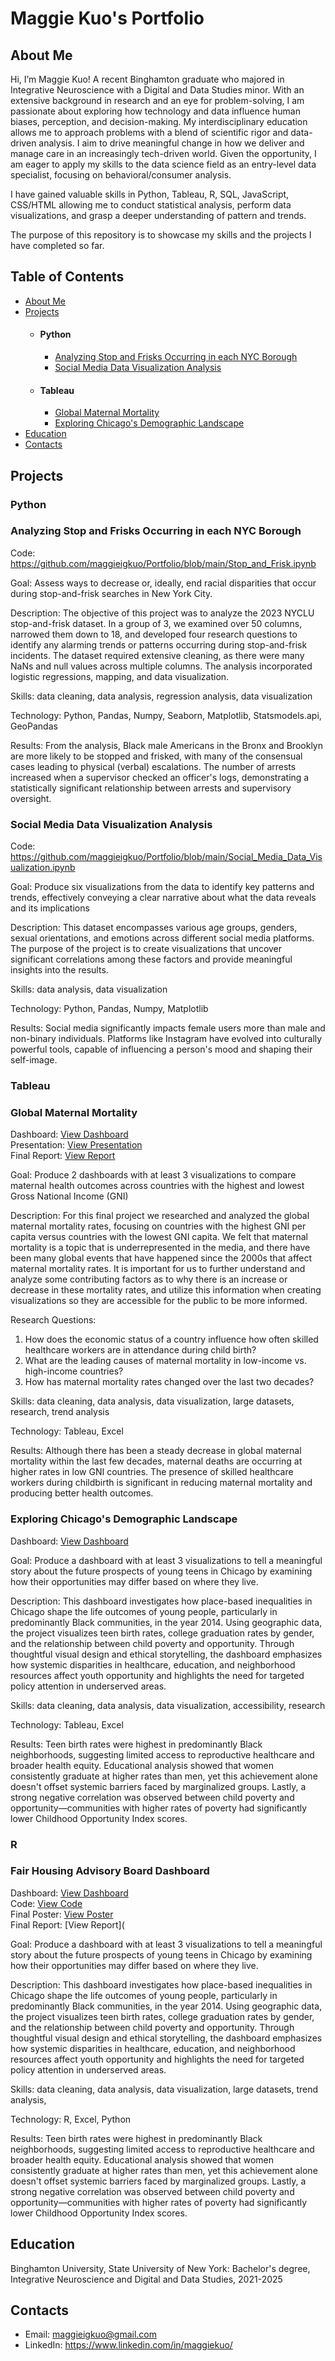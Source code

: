 # Maggie Kuo's Portfolio
## About Me
Hi, I’m Maggie Kuo! A recent Binghamton graduate who majored in Integrative Neuroscience with a Digital and Data Studies minor. With an extensive background in research and an eye for problem-solving, I am passionate about exploring how technology and data influence human biases, perception, and decision-making. My interdisciplinary education allows me to approach problems with a blend of scientific rigor and data-driven analysis. I aim to drive meaningful change in how we deliver and manage care in an increasingly tech-driven world. Given the opportunity, I am eager to apply my skills to the data science field as an entry-level data specialist, focusing on behavioral/consumer analysis. 

I have gained valuable skills in Python, Tableau, R, SQL, JavaScript, CSS/HTML allowing me to conduct statistical analysis, perform data visualizations, and grasp a deeper understanding of pattern and trends. 

The purpose of this repository is to showcase my skills and the projects I have completed so far.


## Table of Contents
- [About Me](https://github.com/maggieigkuo/Portfolio/blob/main/README.md#about-me)
- [Projects](https://github.com/maggieigkuo/Portfolio/blob/main/README.md#projects)
  - #### Python
    - [Analyzing Stop and Frisks Occurring in each NYC Borough](https://github.com/maggieigkuo/Portfolio/blob/main/README.md#analyzing-stop-and-frisks-occurring-in-each-nyc-borough)
    - [Social Media Data Visualization Analysis](https://github.com/maggieigkuo/Portfolio/blob/main/README.md#social-media-data-visualization-analysis)
  - #### Tableau
    - [Global Maternal Mortality](#global-maternal-mortality)
    - [Exploring Chicago's Demographic Landscape](#exploring-chicagos-demographic-landscape)
- [Education](https://github.com/maggieigkuo/Portfolio/blob/main/README.md#education)
- [Contacts](https://github.com/maggieigkuo/Portfolio/blob/main/README.md#contacts)

## Projects

### Python

### Analyzing Stop and Frisks Occurring in each NYC Borough

Code: https://github.com/maggieigkuo/Portfolio/blob/main/Stop_and_Frisk.ipynb

Goal: Assess ways to decrease or, ideally, end racial disparities that occur during stop-and-frisk searches in New York City.

Description: The objective of this project was to analyze the 2023 NYCLU stop-and-frisk dataset. In a group of 3, we examined over 50 columns, narrowed them down to 18, and developed four research questions to identify any alarming trends or patterns occurring during stop-and-frisk incidents. The dataset required extensive cleaning, as there were many NaNs and null values across multiple columns. The analysis incorporated logistic regressions, mapping, and data visualization. 

Skills: data cleaning, data analysis, regression analysis, data visualization

Technology: Python, Pandas, Numpy, Seaborn, Matplotlib, Statsmodels.api, GeoPandas

Results: From the analysis, Black male Americans in the Bronx and Brooklyn are more likely to be stopped and frisked, with many of the consensual cases leading to physical (verbal) escalations. The number of arrests increased when a supervisor checked an officer's logs, demonstrating a statistically significant relationship between arrests and supervisory oversight.

### Social Media Data Visualization Analysis

Code: https://github.com/maggieigkuo/Portfolio/blob/main/Social_Media_Data_Visualization.ipynb

Goal: Produce six visualizations from the data to identify key patterns and trends, effectively conveying a clear narrative about what the data reveals and its implications

Description: This dataset encompasses various age groups, genders, sexual orientations, and emotions across different social media platforms. The purpose of the project is to create visualizations that uncover significant correlations among these factors and provide meaningful insights into the results. 

Skills: data analysis, data visualization

Technology: Python, Pandas, Numpy, Matplotlib

Results: Social media significantly impacts female users more than male and non-binary individuals. Platforms like Instagram have evolved into culturally powerful tools, capable of influencing a person's mood and shaping their self-image.

### Tableau

### Global Maternal Mortality

Dashboard: [View Dashboard](https://public.tableau.com/app/profile/maggie.kuo/viz/FinalProjectDash1_17465960340370/Dashboard1) <br>
Presentation: [View Presentation](https://github.com/maggieigkuo/Portfolio/blob/main/Maternal%20Mortality.pdf) <br>
Final Report: [View Report](https://github.com/maggieigkuo/Portfolio/blob/main/Global%20Maternal%20Mortality%20Final%20Report.pdf)

Goal: Produce 2 dashboards with at least 3 visualizations to compare maternal health outcomes across countries with the highest and lowest Gross National Income (GNI) 

Description: For this final project we researched and analyzed the global maternal mortality rates, focusing on countries with the highest GNI per capita versus countries with the lowest GNI capita. We felt that maternal mortality is a topic that is underrepresented in the media, and there have been many global events that have happened since the 2000s that affect maternal mortality rates. It is important for us to further understand and analyze some contributing factors as to why there is an increase or decrease in these mortality rates, and utilize this information when creating visualizations so they are accessible for the public to be more informed.

Research Questions: 
1. How does the economic status of a country influence how often skilled healthcare workers are in attendance during child birth? 
2. What are the leading causes of maternal mortality in low-income vs. high-income countries? 
3. How has maternal mortality rates changed over the last two decades?

Skills: data cleaning, data analysis, data visualization, large datasets, research, trend analysis

Technology: Tableau, Excel

Results: Although there has been a steady decrease in global maternal mortality within the last few decades, maternal deaths are occurring at higher rates in low GNI countries. The presence of skilled healthcare workers during childbirth is significant in reducing maternal mortality and producing better health outcomes. 

### Exploring Chicago's Demographic Landscape

Dashboard: [View Dashboard](https://public.tableau.com/app/profile/maggie.kuo/viz/ChicagosDemographic2014/Dashboard1)

Goal: Produce a dashboard with at least 3 visualizations to tell a meaningful story about the future prospects of young teens in Chicago by examining how their opportunities may differ based on where they live.  

Description: This dashboard investigates how place-based inequalities in Chicago shape the life outcomes of young people, particularly in predominantly Black communities, in the year 2014. Using geographic data, the project visualizes teen birth rates, college graduation rates by gender, and the relationship between child poverty and opportunity. Through thoughtful visual design and ethical storytelling, the dashboard emphasizes how systemic disparities in healthcare, education, and neighborhood resources affect youth opportunity and highlights the need for targeted policy attention in underserved areas.

Skills: data cleaning, data analysis, data visualization, accessibility, research

Technology: Tableau, Excel

Results: Teen birth rates were highest in predominantly Black neighborhoods, suggesting limited access to reproductive healthcare and broader health equity. Educational analysis showed that women consistently graduate at higher rates than men, yet this achievement alone doesn't offset systemic barriers faced by marginalized groups. Lastly, a strong negative correlation was observed between child poverty and opportunity—communities with higher rates of poverty had significantly lower Childhood Opportunity Index scores. 

### R

### Fair Housing Advisory Board Dashboard
Dashboard: [View Dashboard](https://lyraeal-housing-dashboard.share.connect.posit.cloud) <br>
Code: [View Code](https://github.com/lyraeal/FHAB-Dashboard) <br>
Final Poster: [View Poster](https://github.com/maggieigkuo/Portfolio/blob/main/FHAB%20Final%20Poster.png) <br>
Final Report: [View Report](

Goal: Produce a dashboard with at least 3 visualizations to tell a meaningful story about the future prospects of young teens in Chicago by examining how their opportunities may differ based on where they live.  

Description: This dashboard investigates how place-based inequalities in Chicago shape the life outcomes of young people, particularly in predominantly Black communities, in the year 2014. Using geographic data, the project visualizes teen birth rates, college graduation rates by gender, and the relationship between child poverty and opportunity. Through thoughtful visual design and ethical storytelling, the dashboard emphasizes how systemic disparities in healthcare, education, and neighborhood resources affect youth opportunity and highlights the need for targeted policy attention in underserved areas.

Skills: data cleaning, data analysis, data visualization, large datasets, trend analysis, 

Technology: R, Excel, Python

Results: Teen birth rates were highest in predominantly Black neighborhoods, suggesting limited access to reproductive healthcare and broader health equity. Educational analysis showed that women consistently graduate at higher rates than men, yet this achievement alone doesn't offset systemic barriers faced by marginalized groups. Lastly, a strong negative correlation was observed between child poverty and opportunity—communities with higher rates of poverty had significantly lower Childhood Opportunity Index scores. 


## Education

Binghamton University, State University of New York: Bachelor's degree, Integrative Neuroscience and Digital and Data Studies, 2021-2025

## Contacts

- Email: maggieigkuo@gmail.com
- LinkedIn: https://www.linkedin.com/in/maggiekuo/
